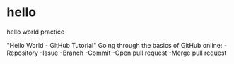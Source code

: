 # hello
hello world practice

"Hello World - GitHub Tutorial"
Going through the basics of GitHub online:
-Repository
-Issue
-Branch
-Commit
-Open pull request
-Merge pull request
